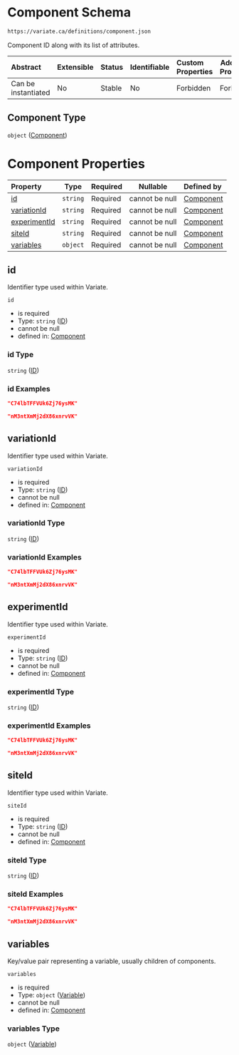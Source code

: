 # Component Schema

```txt
https://variate.ca/definitions/component.json
```

Component ID along with its list of attributes.


| Abstract            | Extensible | Status | Identifiable | Custom Properties | Additional Properties | Access Restrictions | Defined In                                                                               |
| :------------------ | ---------- | ------ | ------------ | :---------------- | --------------------- | ------------------- | ---------------------------------------------------------------------------------------- |
| Can be instantiated | No         | Stable | No           | Forbidden         | Forbidden             | none                | [component.schema.json](../out/definitions/component.schema.json "open original schema") |

## Component Type

`object` ([Component](component.md))

# Component Properties

| Property                      | Type     | Required | Nullable       | Defined by                                                                                                              |
| :---------------------------- | -------- | -------- | -------------- | :---------------------------------------------------------------------------------------------------------------------- |
| [id](#id)                     | `string` | Required | cannot be null | [Component](experiment-properties-id-1.md "https&#x3A;//variate.ca/definitions/id.json#/properties/id")                 |
| [variationId](#variationId)   | `string` | Required | cannot be null | [Component](experiment-properties-id-1.md "https&#x3A;//variate.ca/definitions/id.json#/properties/variationId")        |
| [experimentId](#experimentId) | `string` | Required | cannot be null | [Component](experiment-properties-id-1.md "https&#x3A;//variate.ca/definitions/id.json#/properties/experimentId")       |
| [siteId](#siteId)             | `string` | Required | cannot be null | [Component](experiment-properties-id-1.md "https&#x3A;//variate.ca/definitions/id.json#/properties/siteId")             |
| [variables](#variables)       | `object` | Required | cannot be null | [Component](component-properties-variable.md "https&#x3A;//variate.ca/definitions/variable.json#/properties/variables") |

## id

Identifier type used within Variate.


`id`

-   is required
-   Type: `string` ([ID](experiment-properties-id-1.md))
-   cannot be null
-   defined in: [Component](experiment-properties-id-1.md "https&#x3A;//variate.ca/definitions/id.json#/properties/id")

### id Type

`string` ([ID](experiment-properties-id-1.md))

### id Examples

```json
"C74lbTFFVUk6Zj76ysMK"
```

```json
"nM3ntXmMj2dX86xnrvVK"
```

## variationId

Identifier type used within Variate.


`variationId`

-   is required
-   Type: `string` ([ID](experiment-properties-id-1.md))
-   cannot be null
-   defined in: [Component](experiment-properties-id-1.md "https&#x3A;//variate.ca/definitions/id.json#/properties/variationId")

### variationId Type

`string` ([ID](experiment-properties-id-1.md))

### variationId Examples

```json
"C74lbTFFVUk6Zj76ysMK"
```

```json
"nM3ntXmMj2dX86xnrvVK"
```

## experimentId

Identifier type used within Variate.


`experimentId`

-   is required
-   Type: `string` ([ID](experiment-properties-id-1.md))
-   cannot be null
-   defined in: [Component](experiment-properties-id-1.md "https&#x3A;//variate.ca/definitions/id.json#/properties/experimentId")

### experimentId Type

`string` ([ID](experiment-properties-id-1.md))

### experimentId Examples

```json
"C74lbTFFVUk6Zj76ysMK"
```

```json
"nM3ntXmMj2dX86xnrvVK"
```

## siteId

Identifier type used within Variate.


`siteId`

-   is required
-   Type: `string` ([ID](experiment-properties-id-1.md))
-   cannot be null
-   defined in: [Component](experiment-properties-id-1.md "https&#x3A;//variate.ca/definitions/id.json#/properties/siteId")

### siteId Type

`string` ([ID](experiment-properties-id-1.md))

### siteId Examples

```json
"C74lbTFFVUk6Zj76ysMK"
```

```json
"nM3ntXmMj2dX86xnrvVK"
```

## variables

Key/value pair representing a variable, usually children of components.


`variables`

-   is required
-   Type: `object` ([Variable](component-properties-variable.md))
-   cannot be null
-   defined in: [Component](component-properties-variable.md "https&#x3A;//variate.ca/definitions/variable.json#/properties/variables")

### variables Type

`object` ([Variable](component-properties-variable.md))
